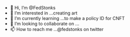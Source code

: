 - 👋 Hi, I’m @FedStonks
- 👀 I’m interested in ...creating art
- 🌱 I’m currently learning ...to make a policy ID for CNFT
- 💞️ I’m looking to collaborate on ...
- 📫 How to reach me ...@fedstonks on twitter

<!---
FedStonks/FedStonks is a ✨ special ✨ repository because its `README.md` (this file) appears on your GitHub profile.
You can click the Preview link to take a look at your changes.
--->
